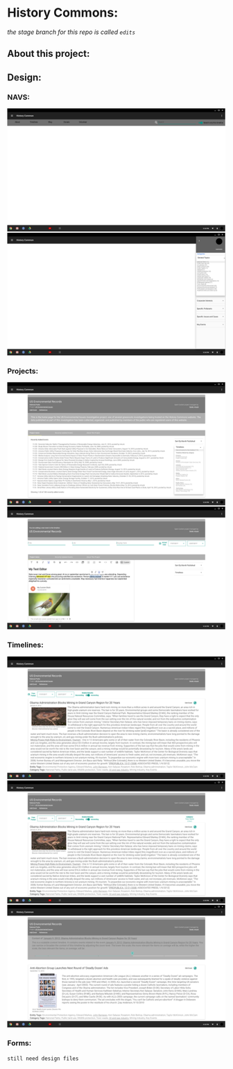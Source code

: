 # History Commons:

_the stage branch for this repo is called `edits`_

## About this project:



## Design:

### NAVS:
![TopBar_Dropdown.png](design_files/TopBar_Dropdown.png "used on all pages")
![SideNav.png](design_files/SideNav.png "used on all pages")

### Projects:
![Project.png](design_files/Project.png "main project page")
![ProjectWithFilter.png](design_files/ProjectWithFilter.png "example of project filtering")

### Timelines:
![Timeline.png](design_files/Timeline.png "main timeline page for project")
![TimelineFiltered.png](design_files/TimelineFiltered.png "note tag filter in upper left")
![TimelineContext.png](design_files/TimelineContext.png "this needs more explanation")

### Forms:

`still need design files`
